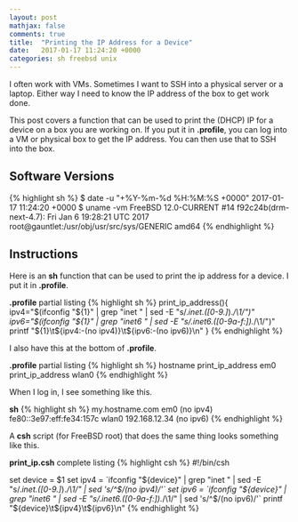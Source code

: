 ```yaml
---
layout: post
mathjax: false
comments: true
title:  "Printing the IP Address for a Device"
date:   2017-01-17 11:24:20 +0000
categories: sh freebsd unix
---
```

I often work with VMs.
Sometimes I want to SSH into a physical server or a laptop.
Either way I need to know the IP address of the box to get work done.

This post covers a function that can be used to print the (DHCP) IP for a device on a box you are working on.
If you put it in **.profile**, you can log into a VM or physical box to get the IP address.
You can then use that to SSH into the box.

## Software Versions

{% highlight sh %}
$ date -u "+%Y-%m-%d %H:%M:%S +0000"
2017-01-17 11:24:20 +0000
$ uname -vm
FreeBSD 12.0-CURRENT #14 f92c24b(drm-next-4.7): Fri Jan  6 19:28:21 UTC 2017     root@gauntlet:/usr/obj/usr/src/sys/GENERIC  amd64
{% endhighlight %}

## Instructions

Here is an **sh** function that can be used to print the ip address for a device.
I put it in **.profile**.

**.profile** partial listing
{% highlight sh %}
print_ip_address(){
  ipv4="$(ifconfig "${1}" | grep "inet " | sed -E "s/.*inet.([0-9.]*).*/\1/")"
  ipv6="$(ifconfig "${1}" | grep "inet6 " | sed -E "s/.*inet6.([0-9a-f:]*).*/\1/")"
  printf "${1}\t${ipv4:-(no ipv4)}\t${ipv6:-(no ipv6)}\n"
}
{% endhighlight %}

I also have this at the bottom of **.profile**.

**.profile** partial listing
{% highlight sh %}
hostname
print_ip_address em0
print_ip_address wlan0
{% endhighlight %}

When I log in, I see something like this.

**sh**
{% highlight sh %}
my.hostname.com
em0	(no ipv4)	fe80::3e97:eff:fe34:157c
wlan0	192.168.12.34	(no ipv6)
{% endhighlight %}

A **csh** script (for FreeBSD root) that does the same thing looks something like this.

**print_ip.csh** complete listing
{% highlight csh %}
#!/bin/csh

set device = $1
set ipv4 = `ifconfig "${device}" | grep "inet " | sed -E "s/.*inet.([0-9.]*).*/\1/" | sed 's/^$/(no ipv4)/'`
set ipv6 = `ifconfig "${device}" | grep "inet6 " | sed -E "s/.*inet6.([0-9a-f:]*).*/\1/" | sed 's/^$/(no ipv6)/'`
printf "${device}\t${ipv4}\t${ipv6}\n"
{% endhighlight %}

